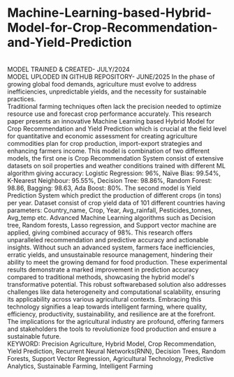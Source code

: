 # Machine-Learning-based-Hybrid-Model-for-Crop-Recommendation-and-Yield-Prediction
<br>MODEL TRAINED & CREATED- JULY/2024
<br>MODEL UPLODED IN GITHUB REPOSITORY- JUNE/2025
In the phase of growing global food demands, agriculture must evolve to address inefficiencies, unpredictable yields, and the necessity for sustainable practices.
<br>Traditional farming techniques often lack the precision needed to optimize resource use and forecast crop performance accurately. This research paper presents an innovative Machine Learning based Hybrid Model for Crop Recommendation and Yield Prediction which is crucial at the field level for quantitative and economic assessment for creating agriculture commodities plan for crop production, import-export strategies and enhancing farmers income. This model is combination of two different models, the first one is Crop Recommendation System consist of extensive datasets on soil properties and weather conditions trained with different ML algorithm giving accuracy: Logistic Regression: 96%, Naïve Bias: 99.54%, K-Nearest Neighbour: 95.55%, Decision Tree: 98.86%, Random Forest: 98.86, Bagging: 98.63, Ada Boost: 80%. The second model is Yield Prediction System which predict the production of different crops (in tons) per year. Dataset consist of crop yield data of 101 different countries having parameters: Country_name, Crop, Year, Avg_rainfall, Pesticides_tonnes, Avg_temp etc. Advanced Machine Learning algorithms such as Decision tree, Random forests, Lasso regression, and Support vector machine are applied, giving combined accuracy of 98%. This research offers unparalleled recommendation and predictive accuracy and actionable insights. Without such an advanced system, farmers face inefficiencies, erratic yields, and unsustainable resource management, hindering their ability to meet the growing demand for food production. These experimental results demonstrate a marked improvement in prediction accuracy compared to traditional methods, showcasing the hybrid model's transformative potential. This robust softwarebased solution also addresses challenges like data heterogeneity and computational scalability, ensuring its applicability across various agricultural contexts. Embracing this technology signifies a leap towards intelligent farming, where quality, efficiency, productivity, sustainability, and resilience are at the forefront. The implications for the agricultural industry are profound, offering farmers and stakeholders the tools to revolutionize food production and ensure a sustainable future. 
<br> KEYWORD: Precision Agriculture, Hybrid Model, Crop Recommendation, Yield Prediction, Recurrent Neural Networks(RNN), Decision Trees, Random Forests, Support Vector Regression, Agricultural Technology, Predictive Analytics, Sustainable Farming, Intelligent Farming
